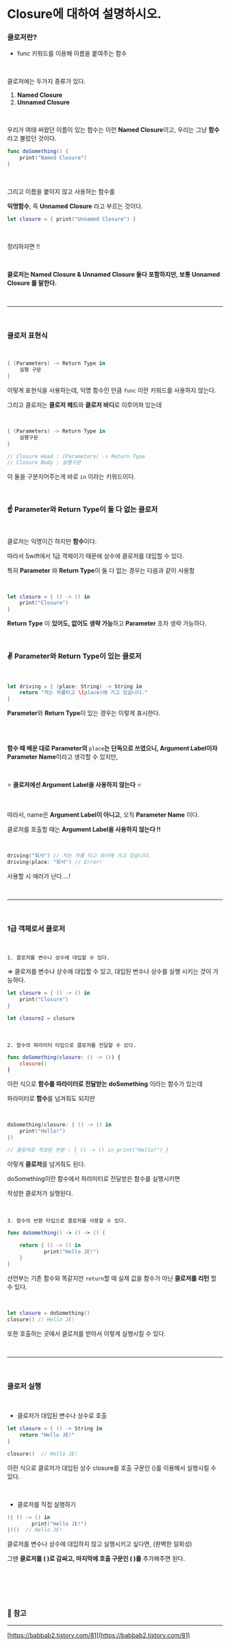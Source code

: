 # Closure에 대하여 설명하시오.

### **클로저란?**

- func 키워드를 이용해 이름을 붙여주는 함수

<br>

클로저에는 두가지 종류가 있다.

1. **Named Closure**
2. **Unnamed Closure**

<br>

우리가 여태 써왔던 이름이 있는 함수는 이런 **Named Closure**이고, 우리는 그냥 **함수**라고 불렀던 것이다.

```swift
func doSomething() {
    print("Named Closure")
}
```


<br>

그리고 이름을 붙이지 않고 사용하는 함수를 

**익명함수**, 즉 **Unnamed Closure** 라고 부르는 것이다.

```swift
let closure = { print("Unnamed Closure") }
```

<br>

정리하자면 !!

<br>

**클로저는 Named Closure & Unnamed Closure 둘다 포함하지만, 보통 Unnamed Closure 를 말한다.**

<br>

---

<br>

### **클로저 표현식**

<br>

```swift
{ (Parameters) -> Return Type in
    실행 구문
}
```

이렇게 표현식을 사용하는데, 익명 함수인 만큼 `func` 이란 키워드를 사용하지 않는다.

그리고 클로저는 **클로저 헤드**와 **클로저 바디**로 이루어져 있는데

<br>

```swift
{ (Parameters) -> Return Type in
    실행구문
}

// Closure Head : (Parameters) -> Return Type
// Closure Body : 실행구문
```

이 둘을 구분지어주는게 바로 `in` 이라는 키워드이다.

<br>

### **☝ Parameter와 Return Type이 둘 다 없는 클로저**

<br>

클로저는 익명이긴 하지만 **함수**이다.

따라서 Swift에서 1급 객체이기 때문에 상수에 클로저를 대입할 수 있다.

특히 **Parameter** 와 **Return Type**이 둘 다 없는 경우는 다음과 같이 사용함

<br>

```swift
let closure = { () -> () in
    print("Closure")
}
```


**Return Type** 이 **있어도, 없어도 생략 가능**하고 **Parameter** 조차 생략 가능하다.

<br>

### **✌ Parameter와 Return Type이 있는 클로저**

<br>

```swift
let driving = { (place: String) -> String in
    return "저는 차를타고 \(place)에 가고 있습니다."
}
```

**Parameter**와 **Return Type**이 있는 경우는 이렇게 표시한다.

<br><br>

**함수 때 배운 대로 Parameter의** `place`**는 단독으로 쓰였으니, Argument Label이자 Parameter Name**이라고 생각할 수 있지만,

<br>

⭐ **클로저에선 Argument Label을 사용하지 않는다** ⭐

<br>

따라서, name은 **Argument Label이 아니고**, 오직 **Parameter Name** 이다. 

클로저를 호출할 때는 **Argument Label을 사용하지 않는다 !!**

<br>

```swift
driving("회사") // 저는 차를 타고 회사에 가고 있습니다.
driving(place: "회사") // Error!
```

사용할 시 에러가 난다….!

<br>

---

<br>

### **1급 객체로서 클로저**

<br>

`1. 클로저를 변수나 상수에 대입할 수 있다.`

⇒ 클로저를 변수나 상수에 대입할 수 있고, 대입된 변수나 상수를 실행 시키는 것이 가능하다.

```swift
let closure = { () -> () in
    print("Closure")
}

let closure2 = closure
```

<br>

`2. 함수의 파라미터 타입으로 클로저를 전달할 수 있다.`

```swift
func doSomething(closure: () -> ()) {
    closure()
}
```

이런 식으로 **함수를 파라미터로 전달받는** **doSomething** 이라는 함수가 있는데 

파라미터로 **함수**를 넘겨줘도 되지만

<br>

```swift
doSomething(closure: { () -> () in
    print("Hello!")
})

// 클로저로 작성된 부분 : { () -> () in print("Hello!") }
```

이렇게 **클로저**를 넘겨줘도 된다.

doSomething이란 함수에서 파라미터로 전달받은 함수를 실행시키면 

작성한 클로저가 실행된다.

<br>

`3. 함수의 반환 타입으로 클로저를 사용할 수 있다.`

```swift
func doSomething() -> () -> () {

    return { () -> () in
            print("Hello JE!")
    }
}
```

선언부는 기존 함수와 똑같지만 `return`할 때 실제 값을 함수가 아닌 **클로저를 리턴** 할 수 있다.

<br>

```swift
let closure = doSomething()
closure() // Hello JE!
```

또한 호출하는 곳에서 클로저를 받아서 이렇게 실행시킬 수 있다.

<br>

---

<br>

### **클로저 실행**

<br>

- 클로저가 대입된 변수나 상수로 호출

```swift
let closure = { () -> String in
    return "Hello JE!"
}

closure()  // Hello JE!
```

이런 식으로 클로저가 대입된 상수 closure를 호출 구문인 ()를 이용해서 실행시킬 수 있다.

<br>

- 클로저를 직접 실행하기

```swift
({ () -> () in
		print("Hello JE!")
})()  // Hello JE!
```

클로저를 변수나 상수에 대입하지 않고 실행시키고 싶다면, (완벽한 일회성)

그땐 **클로저를 ( )로 감싸고, 마지막에 호출 구문인 ( )를** 추가해주면 된다.

<br><br><br><br>

### 📖 **참고**

---

[https://babbab2.tistory.com/81](https://babbab2.tistory.com/81)
